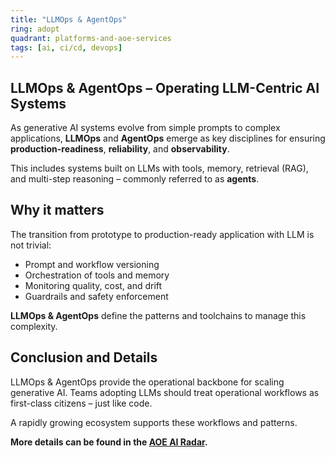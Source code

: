 ```yaml
---
title: "LLMOps & AgentOps"
ring: adopt
quadrant: platforms-and-aoe-services
tags: [ai, ci/cd, devops]
---
```


## LLMOps & AgentOps – Operating LLM-Centric AI Systems

As generative AI systems evolve from simple prompts to complex applications, **LLMOps** and **AgentOps** emerge as key disciplines for ensuring **production-readiness**, **reliability**, and **observability**.

This includes systems built on LLMs with tools, memory, retrieval (RAG), and multi-step reasoning – commonly referred to as **agents**.

## Why it matters

The transition from prototype to production-ready application with LLM is not trivial:

- Prompt and workflow versioning
- Orchestration of tools and memory
- Monitoring quality, cost, and drift
- Guardrails and safety enforcement

**LLMOps & AgentOps** define the patterns and toolchains to manage this complexity.


## Conclusion and Details

LLMOps & AgentOps provide the operational backbone for scaling generative AI. Teams adopting LLMs should treat operational workflows as first-class citizens – just like code.

A rapidly growing ecosystem supports these workflows and patterns. 

**More details can be found in the [AOE AI Radar](https://ai-radar.aoe.com/).**